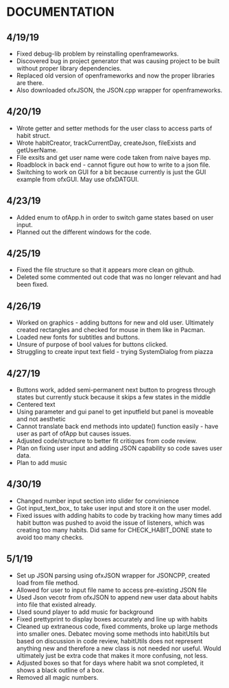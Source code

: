 # DOCUMENTATION
## 4/19/19 
* Fixed debug-lib problem by reinstalling openframeworks. 
* Discovered bug in project generator that was causing project to be built without proper library dependencies. 
* Replaced old version of openframeworks and now the proper libraries are there.
* Also downloaded ofxJSON, the JSON.cpp wrapper for openframeworks.
## 4/20/19 
* Wrote getter and setter methods for the user class to access parts of habit struct.
* Wrote habitCreator, trackCurrentDay, createJson, fileExists and getUserName. 
* File exsits and get user name were code taken from naive bayes mp. 
* Roadblock in back end - cannot figure out how to write to a json file. 
* Switching to work on GUI for a bit because currently is just the GUI example from ofxGUI. May use ofxDATGUI. 
## 4/23/19
* Added enum to ofApp.h in order to switch game states based on user input.
* Planned out the different windows for the code. 
## 4/25/19
* Fixed the file structure so that it appears more clean on github. 
* Deleted some commented out code that was no longer relevant and had been fixed. 
## 4/26/19
* Worked on graphics - adding buttons for new and old user. Ultimately created rectangles and checked for mouse in them like in Pacman.
* Loaded new fonts for subtitles and buttons. 
* Unsure of purpose of bool values for buttons clicked. 
* Struggling to create input text field - trying SystemDialog from piazza
## 4/27/19
* Buttons work, added semi-permanent next button to progress through states but currently stuck because it skips a few states in the middle
* Centered text
* Using parameter  and gui panel to get inputfield but panel is moveable and not aesthetic
* Cannot translate back end methods into update() function easily - have user as part of ofApp but causes issues. 
* Adjusted code/structure to better fit critiques from code review.
* Plan on fixing user input and adding JSON capability so code saves user data.
* Plan to add music
## 4/30/19
* Changed number input section into slider for convinience
* Got input_text_box_ to take user input and store it on the user model.
* Fixed issues with adding habits to code by tracking how many times add habit button was pushed to avoid the issue of listeners, which was creating too many habits. Did same for CHECK_HABIT_DONE state to avoid too many checks.
## 5/1/19
* Set up JSON parsing using ofxJSON wrapper for JSONCPP, created load from file method. 
* Allowed for user to input file name to access pre-existing JSON file
* Used Json vecotr from ofxJSON to append new user data about habits into file that existed already.
* Used sound player to add music for background
* Fixed prettyprint to display boxes accurately and line up with habits
* Cleaned up extraneous code, fixed comments, broke up large methods into smaller ones. Debatec moving some methods into habitUtils but based on discussion in code review, habitUtils does not represent anything new and therefore a new class is not needed nor useful. Would ultimately just be extra code that makes it more confusing, not less.
* Adjusted boxes so that for days where habit wa snot completed, it shows a black outline of a box. 
* Removed all magic numbers.

